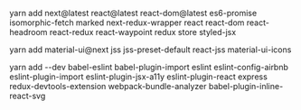 yarn add next@latest react@latest react-dom@latest es6-promise isomorphic-fetch marked next-redux-wrapper react react-dom react-headroom react-redux react-waypoint redux store styled-jsx

yarn add material-ui@next jss jss-preset-default react-jss material-ui-icons

yarn add --dev babel-eslint babel-plugin-import eslint eslint-config-airbnb eslint-plugin-import eslint-plugin-jsx-a11y eslint-plugin-react express redux-devtools-extension webpack-bundle-analyzer babel-plugin-inline-react-svg
